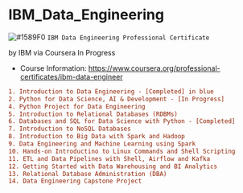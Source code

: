 # IBM_Data_Engineering
![#1589F0](https://via.placeholder.com/15/1589F0/000000?text=+) `IBM Data Engineering Professional Certificate`

by IBM via Coursera
In Progress

- Course Information: https://www.coursera.org/professional-certificates/ibm-data-engineer
```diff
1. Introduction to Data Engineering - [Completed] in blue
2. Python for Data Science, AI & Development - [In Progress]
4. Python Project for Data Engineering
5. Introduction to Relational Databases (RDBMs)
6. Databases and SQL for Data Science with Python - [Completed]
7. Introduction to NoSQL Databases
8. Introduction to Big Data with Spark and Hadoop
9. Data Engineering and Machine Learning using Spark
10. Hands-on Introductino to Linux Commands and Shell Scripting
11. ETL and Data Pipelines with Shell, Airflow and Kafka
12. Getting Started with Data Warehousing and BI Analytics
13. Relational Database Administration (DBA)
14. Data Engineering Capstone Project
```
